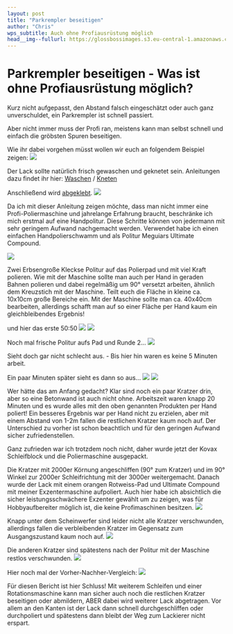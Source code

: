 ```yaml
---
layout: post
title: "Parkrempler beseitigen"
author: "Chris"
wps_subtitle: Auch ohne Profiausrüstung möglich
head__img--fullurl: https://glossbossimages.s3.eu-central-1.amazonaws.com/criz/kratzer_handpolitur/1.jpg
---
```

# Parkrempler beseitigen - Was ist ohne Profiausrüstung möglich?


Kurz nicht aufgepasst, den Abstand falsch eingeschätzt oder auch ganz unverschuldet, ein Parkrempler ist schnell passiert.

Aber nicht immer muss der Profi ran, meistens kann man selbst schnell und einfach die gröbsten Spuren beseitigen.

Wie ihr dabei vorgehen müsst wollen wir euch an folgendem Beispiel zeigen: 
![](https://glossbossimages.s3.eu-central-1.amazonaws.com/criz/kratzer_handpolitur/1.jpg) 

Der Lack sollte natürlich frisch gewaschen und geknetet sein. Anleitungen dazu findet ihr hier: [Waschen](https://glossboss.de/allgemein/warum-die-fahrzeugwaesche-mit-der-2-eimer-methode-so-schonend-zum-lack-ist/) / [Kneten](https://glossboss.de/anleitungen/lackreinigungsknete-richtig-anwenden/)

Anschließend wird [abgeklebt](https://glossboss.de/anleitungen/grundlagen-lack-polieren-richtig-abkleben/).
![](https://glossbossimages.s3.eu-central-1.amazonaws.com/criz/kratzer_handpolitur/2.jpg) 

Da ich mit dieser Anleitung zeigen möchte, dass man nicht immer eine Profi-Poliermaschine und jahrelange Erfahrung braucht, beschränke ich mich erstmal auf eine Handpolitur. Diese Schritte können von jedermann mit sehr geringem Aufwand nachgemacht werden.
Verwendet habe ich einen einfachen Handpolierschwamm und als Politur Meguiars Ultimate Compound.

![](https://glossbossimages.s3.eu-central-1.amazonaws.com/criz/kratzer_handpolitur/3.jpg) 

Zwei Erbsengroße Kleckse Politur auf das Polierpad und mit viel Kraft polieren. Wie mit der Maschine sollte man auch per Hand in geraden Bahnen polieren und dabei regelmäßig um 90° versetzt arbeiten, ähnlich dem Kreuzstich mit der Maschine. Teilt euch die Fläche in kleine ca. 10x10cm große Bereiche ein. Mit der Maschine sollte man ca. 40x40cm bearbeiten, allerdings schafft man auf so einer Fläche per Hand kaum ein gleichbleibendes Ergebnis!

und hier das erste 50:50
![](https://glossbossimages.s3.eu-central-1.amazonaws.com/criz/kratzer_handpolitur/4.jpg) 
![](https://glossbossimages.s3.eu-central-1.amazonaws.com/criz/kratzer_handpolitur/5.jpg) 


Noch mal frische Politur aufs Pad und Runde 2...
![](https://glossbossimages.s3.eu-central-1.amazonaws.com/criz/kratzer_handpolitur/6.jpg) 

Sieht doch gar nicht schlecht aus. - Bis hier hin waren es keine 5 Minuten arbeit.

Ein paar Minuten später sieht es dann so aus...
![](https://glossbossimages.s3.eu-central-1.amazonaws.com/criz/kratzer_handpolitur/7.jpg) 
![](https://glossbossimages.s3.eu-central-1.amazonaws.com/criz/kratzer_handpolitur/8.jpg) 

Wer hätte das am Anfang gedacht? Klar sind noch ein paar Kratzer drin, aber so eine Betonwand ist auch nicht ohne.
Arbeitszeit waren knapp 20 Minuten und es wurde alles mit den oben genannten Produkten per Hand poliert!
Ein besseres Ergebnis war per Hand nicht zu erzielen, aber mit einem Abstand von 1-2m fallen die restlichen Kratzer kaum noch auf. Der Unterschied zu vorher ist schon beachtlich und für den geringen Aufwand sicher zufriedenstellen.

Ganz zufrieden war ich trotzdem noch nicht, daher wurde jetzt der Kovax Schleifblock und die Poliermaschine ausgepackt.

Die Kratzer mit 2000er Körnung angeschliffen (90° zum Kratzer) und im 90° Winkel zur 2000er Schleifrichtung mit der 3000er weitergemacht.
Danach wurde der Lack mit einem orangen Rotweiss-Pad und Ultimate Compound mit meiner Exzentermaschine aufpoliert. Auch hier habe ich absichtlich die sicher leistungsschwächere Exzenter gewählt um zu zeigen, was für Hobbyaufbereiter möglich ist, die keine Profimaschinen besitzen.
![](https://glossbossimages.s3.eu-central-1.amazonaws.com/criz/kratzer_handpolitur/9.jpg) 


Knapp unter dem Scheinwerfer sind leider nicht alle Kratzer verschwunden, allerdings fallen die verbleibenden Kratzer im Gegensatz zum Ausgangszustand kaum noch auf. 
![](https://glossbossimages.s3.eu-central-1.amazonaws.com/criz/kratzer_handpolitur/10.jpg) 

Die anderen Kratzer sind spätestens nach der Politur mit der Maschine restlos verschwunden.
![](https://glossbossimages.s3.eu-central-1.amazonaws.com/criz/kratzer_handpolitur/11.jpg) 

Hier noch mal der Vorher-Nachher-Vergleich:
![](https://glossbossimages.s3.eu-central-1.amazonaws.com/criz/kratzer_handpolitur/12.jpg) 

Für diesen Bericht ist hier Schluss! Mit weiterem Schleifen und einer Rotationsmaschine kann man sicher auch noch die restlichen Kratzer beseitigen oder abmildern, ABER dabei wird weiterer Lack abgetragen. Vor allem an den Kanten ist der Lack dann schnell durchgeschliffen oder durchpoliert und spätestens dann bleibt der Weg zum Lackierer nicht erspart. 



